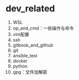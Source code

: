 # dev_related
1. WSL
2. op_and_cmd：一些操作与命令
3. vim配置
4. ssh
5. gitbook_and_github
6. git
7. ansible_test
8. docker
9. python
10. gpg：文件加解密